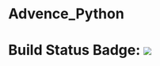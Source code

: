 # Advence_Python

# Build Status Badge: ![](https://github.com/Ercion/Advance_Python/tree/master/.github/workflows/create_artifact/badge.svg)
